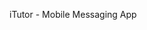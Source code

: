 iTutor - Mobile Messaging App                                                                                     
